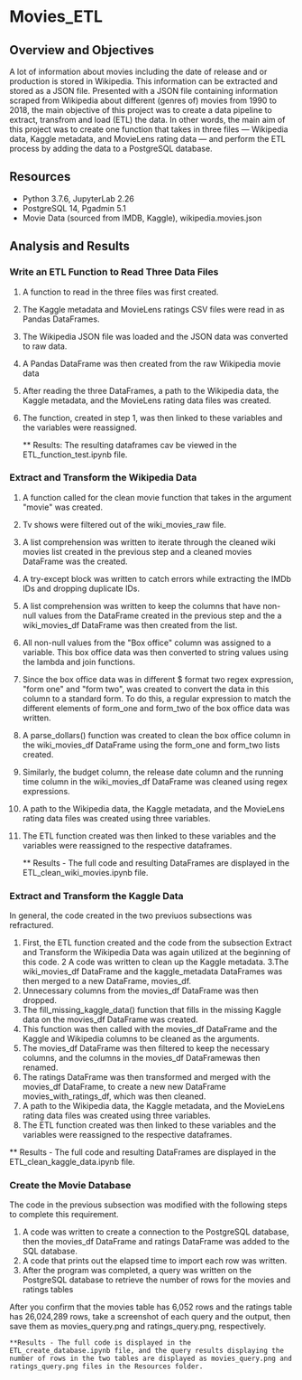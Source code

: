 # Movies_ETL

## Overview and Objectives

A lot of information about movies including the date of release and or production is stored in Wikipedia. This information can be extracted and stored as a JSON file. Presented with a JSON file containing information scraped from Wikipedia about different (genres of) movies from 1990 to 2018, the main objective of this project was to create a data pipeline to extract, transfrom and load (ETL) the data. In other words, the main aim of this project was to create one function that takes in three files — Wikipedia data, Kaggle metadata, and MovieLens rating data — and perform the ETL process by adding the data to a PostgreSQL database. 

## Resources
* Python 3.7.6, JupyterLab 2.26
* PostgreSQL 14, Pgadmin 5.1
* Movie Data (sourced from IMDB, Kaggle), wikipedia.movies.json

## Analysis and Results

###  Write an ETL Function to Read Three Data Files
1. A function to read in the three files was first created.
2. The Kaggle metadata and MovieLens ratings CSV files were read in as Pandas DataFrames.
3. The Wikipedia JSON file was loaded and the JSON data was converted to raw data.
4. A Pandas DataFrame was then created from the raw Wikipedia movie data
5. After reading the three DataFrames, a path to the Wikipedia data, the Kaggle metadata, and the MovieLens rating data files was created. 
6. The function, created in step 1, was then linked to these variables and the variables were reassigned.

    ** Results: The resulting dataframes cav be viewed in the ETL_function_test.ipynb file.

### Extract and Transform the Wikipedia Data

1. A function called for the clean movie function that takes in the argument "movie" was created.
2. Tv shows were filtered out of the wiki_movies_raw file.
3. A list comprehension was written to iterate through the cleaned wiki movies list created in the previous step and a cleaned movies DataFrame was the created. 
4. A try-except block was written to catch errors while extracting the IMDb IDs and dropping duplicate IDs.
5. A list comprehension was written to keep the columns that have non-null values from the DataFrame created in the previous step and the a wiki_movies_df DataFrame was then created from the list.
6. All non-null values from the "Box office" column was assigned to a variable. This box office data was then converted to string values using the lambda and join functions.
7. Since the box office data was in different $ format two regex expression, "form one" and "form two", was created to convert the data in this column to a standard form. To do this, a regular expression to match the different elements of form_one and form_two of the box office data was written.
8. A parse_dollars() function was created to clean the box office column in the wiki_movies_df DataFrame using the form_one and form_two lists created.
9. Similarly, the budget column, the release date column and the running time column in the wiki_movies_df DataFrame was cleaned using regex expressions.
10. A path to the Wikipedia data, the Kaggle metadata, and the MovieLens rating data files was created using three variables.
11. The ETL function created was then linked to these variables and the variables were reassigned to the respective dataframes.

    ** Results - The full code and resulting DataFrames are displayed in the ETL_clean_wiki_movies.ipynb file.

### Extract and Transform the Kaggle Data

In general, the code created in the two previuos subsections was refractured. 

1. First, the ETL function created and the code from the subsection Extract and Transform the Wikipedia Data was again utilized at the beginning of this code.
2 A code was written to clean up the Kaggle metadata.
3.The wiki_movies_df DataFrame and the kaggle_metadata DataFrames was then merged to a new DataFrame, movies_df.
4. Unnecessary columns from the movies_df DataFrame was then dropped.
5. The fill_missing_kaggle_data() function that fills in the missing Kaggle data on the movies_df DataFrame was created.
6. This function was then called with the movies_df DataFrame and the Kaggle and Wikipedia columns to be cleaned as the arguments.
7. The movies_df DataFrame was then filtered to keep the necessary columns, and the columns in the movies_df DataFramewas then renamed.
8. The ratings DataFrame was then transformed and merged with the movies_df DataFrame, to create a new new DataFrame movies_with_ratings_df, which was then cleaned.
9. A path to the Wikipedia data, the Kaggle metadata, and the MovieLens rating data files was created using three variables.
11. The ETL function created was then linked to these variables and the variables were reassigned to the respective dataframes.

** Results - The full code and resulting DataFrames are displayed in the ETL_clean_kaggle_data.ipynb file.

### Create the Movie Database

The code in the previous subsection was modified with the following steps to complete this requirement.

1. A code was written to create a connection to the PostgreSQL database, then the movies_df DataFrame and ratings DataFrame was added to the SQL database.
2. A code that prints out the elapsed time to import each row was written.
3. After the program was completed, a query was written on the PostgreSQL database to retrieve the number of rows for the movies and ratings tables

After you confirm that the movies table has 6,052 rows and the ratings table has 26,024,289 rows, take a screenshot of each query and the output, then save them as movies_query.png and ratings_query.png, respectively.

    **Results - The full code is displayed in the ETL_create_database.ipynb file, and the query results displaying the number of rows in the two tables are displayed as movies_query.png and ratings_query.png files in the Resources folder.
